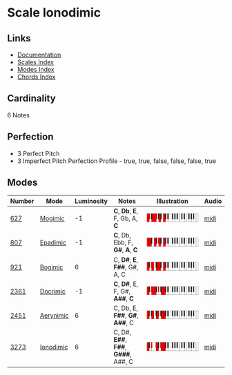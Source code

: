 # Scale Ionodimic

## Links

- [Documentation](README.md)
- [Scales Index](Scales.md)
- [Modes Index](Modes.md)
- [Chords Index](Chords.md)

## Cardinality

6 Notes

## Perfection

- 3 Perfect Pitch
- 3 Imperfect Pitch
Perfection Profile - true, true, false, false, false, true

## Modes

| Number | Mode | Luminosity | Notes | Illustration | Audio |
|--------|------|------------|-------|--------------|-------|
| [627](https://ianring.com/musictheory/scales/627) | [Mogimic](ModeMogimic.md) | -1 | **C**, **Db**, **E**, F, Gb, A, **C** | ![CNaturalMogimic](ModeCNaturalMogimic.png) | [midi](https://github.com/edipermadi/music/blob/main/docs/ModeCNaturalMogimic.mid?raw=true) | 
| [807](https://ianring.com/musictheory/scales/807) | [Epadimic](ModeEpadimic.md) | -1 | **C**, Db, Ebb, F, **G#**, **A**, **C** | ![CNaturalEpadimic](ModeCNaturalEpadimic.png) | [midi](https://github.com/edipermadi/music/blob/main/docs/ModeCNaturalEpadimic.mid?raw=true) | 
| [921](https://ianring.com/musictheory/scales/921) | [Bogimic](ModeBogimic.md) | 6 | C, **D#**, **E**, **F##**, G#, A, C | ![CNaturalBogimic](ModeCNaturalBogimic.png) | [midi](https://github.com/edipermadi/music/blob/main/docs/ModeCNaturalBogimic.mid?raw=true) | 
| [2361](https://ianring.com/musictheory/scales/2361) | [Docrimic](ModeDocrimic.md) | -1 | **C**, **D#**, E, F, G#, **A##**, **C** | ![CNaturalDocrimic](ModeCNaturalDocrimic.png) | [midi](https://github.com/edipermadi/music/blob/main/docs/ModeCNaturalDocrimic.mid?raw=true) | 
| [2451](https://ianring.com/musictheory/scales/2451) | [Aerynimic](ModeAerynimic.md) | 6 | C, Db, E, **F##**, **G#**, **A##**, C | ![CNaturalAerynimic](ModeCNaturalAerynimic.png) | [midi](https://github.com/edipermadi/music/blob/main/docs/ModeCNaturalAerynimic.mid?raw=true) | 
| [3273](https://ianring.com/musictheory/scales/3273) | [Ionodimic](ModeIonodimic.md) | 6 | C, D#, **E##**, **F##**, **G###**, A##, C | ![CNaturalIonodimic](ModeCNaturalIonodimic.png) | [midi](https://github.com/edipermadi/music/blob/main/docs/ModeCNaturalIonodimic.mid?raw=true) | 
